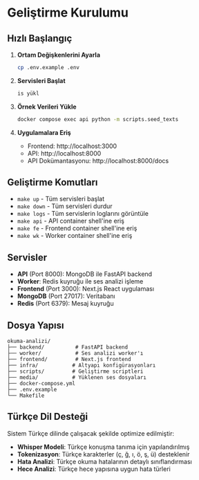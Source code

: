 # Geliştirme Kurulumu

## Hızlı Başlangıç

1. **Ortam Değişkenlerini Ayarla**
   ```bash
   cp .env.example .env
   ```

2. **Servisleri Başlat**
   ```bash
   is yükl
   ```

3. **Örnek Verileri Yükle**
   ```bash
   docker compose exec api python -m scripts.seed_texts
   ```

4. **Uygulamalara Eriş**
   - Frontend: http://localhost:3000
   - API: http://localhost:8000
   - API Dokümantasyonu: http://localhost:8000/docs

## Geliştirme Komutları

- `make up` - Tüm servisleri başlat
- `make down` - Tüm servisleri durdur
- `make logs` - Tüm servislerin loglarını görüntüle
- `make api` - API container shell'ine eriş
- `make fe` - Frontend container shell'ine eriş
- `make wk` - Worker container shell'ine eriş

## Servisler

- **API** (Port 8000): MongoDB ile FastAPI backend
- **Worker**: Redis kuyruğu ile ses analizi işleme
- **Frontend** (Port 3000): Next.js React uygulaması
- **MongoDB** (Port 27017): Veritabanı
- **Redis** (Port 6379): Mesaj kuyruğu

## Dosya Yapısı

```
okuma-analizi/
├── backend/          # FastAPI backend
├── worker/           # Ses analizi worker'ı
├── frontend/         # Next.js frontend
├── infra/           # Altyapı konfigürasyonları
├── scripts/         # Geliştirme scriptleri
├── media/           # Yüklenen ses dosyaları
├── docker-compose.yml
├── .env.example
└── Makefile
```

## Türkçe Dil Desteği

Sistem Türkçe dilinde çalışacak şekilde optimize edilmiştir:

- **Whisper Modeli**: Türkçe konuşma tanıma için yapılandırılmış
- **Tokenizasyon**: Türkçe karakterler (ç, ğ, ı, ö, ş, ü) desteklenir
- **Hata Analizi**: Türkçe okuma hatalarının detaylı sınıflandırması
- **Hece Analizi**: Türkçe hece yapısına uygun hata türleri
